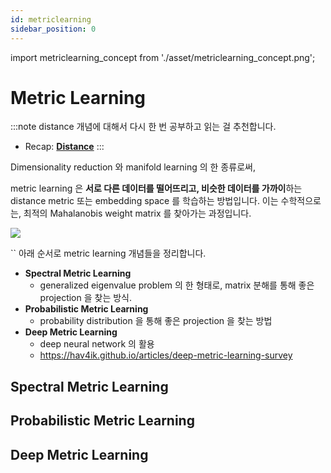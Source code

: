 ```yaml
---
id: metriclearning
sidebar_position: 0
---
```

import metriclearning_concept from './asset/metriclearning_concept.png';

# Metric Learning

:::note
distance 개념에 대해서 다시 한 번 공부하고 읽는 걸 추천합니다.

- Recap: **[Distance](/docs/concepts/mlconcept/data/distance)**
:::

Dimensionality reduction 와 manifold learning 의 한 종류로써,

metric learning 은 **서로 다른 데이터를 떨어뜨리고, 비슷한 데이터를 가까이**하는 distance metric 또는 embedding space 를 학습하는 방법입니다. 이는 수학적으로는, 최적의 Mahalanobis weight matrix 를 찾아가는 과정입니다.

<div style={{textAlign: 'Center'}}>
  <img src={metriclearning_concept} />
</div>


``
아래 순서로 metric learning 개념들을 정리합니다.
- **Spectral Metric Learning**
  - generalized eigenvalue problem 의 한 형태로, matrix 분해를 통해 좋은 projection 을 찾는 방식.
- **Probabilistic Metric Learning**
  - probability distribution 을 통해 좋은 projection 을 찾는 방법
- **Deep Metric Learning**
  - deep neural network 의 활용
  - https://hav4ik.github.io/articles/deep-metric-learning-survey

## Spectral Metric Learning




## Probabilistic Metric Learning

## Deep Metric Learning